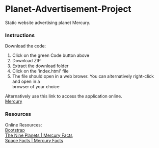 # Planet-Advertisement-Project

Static website advertising planet Mercury.

### Instructions

Download the code:

1. Click on the green Code button above
2. Download ZIP
3. Extract the download folder
4. Click on the 'index.html' file
5. The file should open in a web brower. You can alternatively right-click and open in a  
browser of your choice

Alternatively use this link to access the application online.  
[Mercury](https://codepen.io/eggrollcat/full/qBrRKZP)

### Resources

Online Resources:  
[Bootstrap](https://getbootstrap.com/)  
[The Nine Planets | Mercury Facts](https://nineplanets.org/mercury/)  
[Space Facts | Mercury Facts](https://space-facts.com/mercury/)
